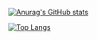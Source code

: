 [![Anurag's GitHub stats](https://github-readme-stats.vercel.app/api?username=Jaeki-Kwon&show_icons=true&theme=dracula&count_private=true)](https://github.com/anuraghazra/github-readme-stats)

[![Top Langs](https://github-readme-stats.vercel.app/api/top-langs/?username=Jaeki-Kwon&layout=compact&theme=dracula)](https://github.com/anuraghazra/github-readme-stats)
